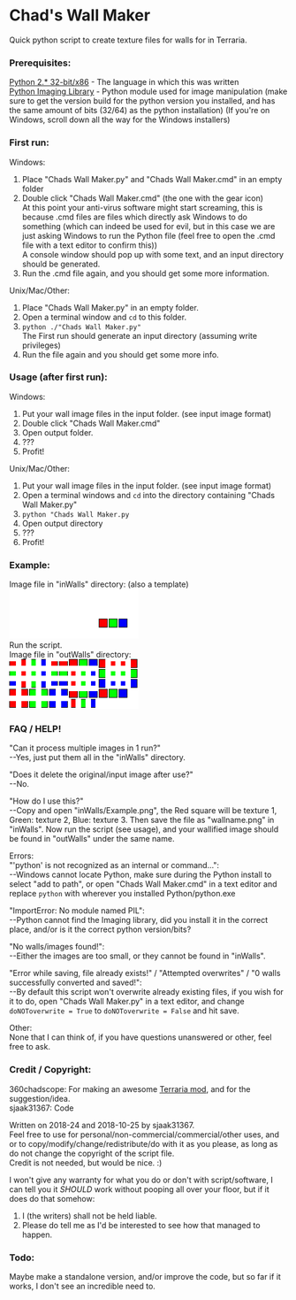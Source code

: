# Chad's Wall Maker
Quick python script to create texture files for walls for in Terraria.

### Prerequisites:
[Python 2.* 32-bit/x86](https://www.python.org/downloads/) - The language in which this was written  
[Python Imaging Library](https://pypi.org/project/Pillow/#files) - Python module used for image manipulation (make sure to get the version build for the python version you installed, and has the same amount of bits (32/64) as the python installation) (If you're on Windows, scroll down all the way for the Windows installers)

### First run:
Windows:  
1) Place "Chads Wall Maker.py" and "Chads Wall Maker.cmd" in an empty folder  
2) Double click "Chads Wall Maker.cmd" (the one with the gear icon)  
   At this point your anti-virus software might start screaming, this is because .cmd files are files which directly ask Windows to do something (which can indeed be used for evil, but in this case we are just asking Windows to run the Python file (feel free to open the .cmd file with a text editor to confirm this))  
   A console window should pop up with some text, and an input directory should be generated.  
3) Run the .cmd file again, and you should get some more information.  

Unix/Mac/Other:  
1) Place "Chads Wall Maker.py" in an empty folder.  
2) Open a terminal window and `cd` to this folder.  
3) `python ./"Chads Wall Maker.py"`  
   The First run should generate an input directory (assuming write privileges)  
4) Run the file again and you should get some more info.  

### Usage (after first run):
Windows:  
1) Put your wall image files in the input folder. (see input image format)  
2) Double click "Chads Wall Maker.cmd"  
3) Open output folder.  
4) ???  
5) Profit!  

Unix/Mac/Other:
1) Put your wall image files in the input folder. (see input image format)  
2) Open a terminal windows and `cd` into the directory containing "Chads Wall Maker.py"  
3) `python "Chads Wall Maker.py`  
4) Open output directory  
5) ???  
6) Profit!  

### Example:
Image file in "inWalls" directory: (also a template)  
![alt text](inWalls/Example.png)  
Run the script.  
Image file in "outWalls" directory:  
![alt text](outWalls/Example.png)  

### FAQ / HELP!
"Can it process multiple images in 1 run?"  
--Yes, just put them all in the "inWalls" directory.  

"Does it delete the original/input image after use?"  
--No.  

"How do I use this?"  
--Copy and open "inWalls/Example.png", the Red square will be texture 1, Green: texture 2, Blue: texture 3. Then save the file as "wallname.png" in "inWalls". Now run the script (see usage), and your wallified image should be found in "outWalls" under the same name.  

Errors:  
"'python' is not recognized as an internal or command...":  
--Windows cannot locate Python, make sure during the Python install to select "add to path", or open "Chads Wall Maker.cmd" in a text editor and replace `python` with wherever you installed Python/python.exe  

"ImportError: No module named PIL":  
--Python cannot find the Imaging library, did you install it in the correct place, and/or is it the correct python version/bits?  

"No walls/images found!":  
--Either the images are too small, or they cannot be found in "inWalls".  

"Error while saving, file already exists!" / "Attempted overwrites" / "0 walls successfully converted and saved!":  
--By default this script won't overwrite already existing files, if you wish for it to do, open "Chads Wall Maker.py" in a text editor, and change `doNOToverwrite = True` to `doNOToverwrite = False` and hit save.  

Other:  
None that I can think of, if you have questions unanswered or other, feel free to ask.  

### Credit / Copyright:
360chadscope: For making an awesome [Terraria mod](https://forums.terraria.org/index.php?threads/chads-furniture-and-more-mod.57562/), and for the suggestion/idea.  
sjaak31367: Code  

Written on 2018-24 and 2018-10-25 by sjaak31367.  
Feel free to use for personal/non-commercial/commercial/other uses, and or to copy/modify/change/redistribute/do with it as you please, as long as do not change the copyright of the script file.  
Credit is not needed, but would be nice. :) 

I won't give any warranty for what you do or don't with script/software, I can tell you it _SHOULD_ work without pooping all over your floor, but if it does do that somehow:  
1) I (the writers) shall not be held liable.  
2) Please do tell me as I'd be interested to see how that managed to happen.  

### Todo:
Maybe make a standalone version, and/or improve the code, but so far if it works, I don't see an incredible need to.   
